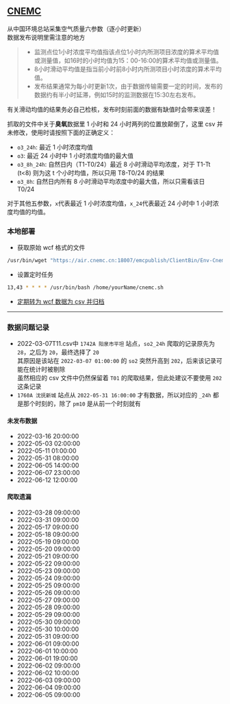 ##  [CNEMC](http://106.37.208.233:20035/) 
从中国环境总站采集空气质量六参数（逐小时更新）  
数据发布说明里需注意的地方  
> - 监测点位1小时浓度平均值指该点位1小时内所测项目浓度的算术平均值或测量值，如16时的小时均值为15：00-16:00的算术平均值或测量值。
> - 8小时滑动平均值是指当前小时前8小时内所测项目小时浓度的算术平均值。
> - 发布结果通常为每小时更新1次，由于数据传输需要一定的时间，发布的数据约有半小时延滞，例如15时的监测数据在15:30左右发布。

有关滑动均值的结果务必自己检核，发布时刻前面的数据有缺值时会带来误差！  

抓取的文件中关于**臭氧**数据里 1 小时和 24 小时两列的位置放颠倒了，这里 csv 并未修改，使用时请按照下面的正确定义：
- `o3_24h`: 最近 1 小时浓度均值
- `o3`: 最近 24 小时中 1 小时浓度均值的最大值
- `o3_8h_24h`: 自然日内（T1-T0/24）最近 8 小时滑动平均浓度，对于 T1-Tt (t<8) 则为这 t 个小时均值，所以只用 T8-T0/24 的结果
- `o3_8h`: 自然日内所有 8 小时滑动平均浓度中的最大值，所以只需看该日 T0/24  

对于其他五参数，`x`代表最近 1 小时浓度均值，`x_24`代表最近 24 小时中 1 小时浓度均值的均值。

### 本地部署
- 获取原始 wcf 格式的文件
```sh
/usr/bin/wget "https://air.cnemc.cn:18007/emcpublish/ClientBin/Env-CnemcPublish-RiaServices-EnvCnemcPublishDomainService.svc/binary/GetAQIDataPublishLives" -O /home/yourName/cnemc_$(date +%Y%m%d%H%M)
```

- 设置定时任务
```sh
13,43 * * * * /usr/bin/bash /home/yourName/cnemc.sh
```

- [定期转为 wcf 数据为 csv 并归档](https://github.com/HeQinWill/CNEMC/blob/main/conWCFarcCSV.ipynb)
---
### 数据问题记录
- 2022-03-07T11.csv中 `1742A 阳泉市平坦` 站点，`so2_24h` 爬取的记录原先为 `28`，之后为 `20`，最终选择了 `20`  
其原因是该站在 `2022-03-07 01:00:00` 的 `so2` 突然升高到 `202`，后来该记录可能在统计时被剔除  
虽然相应的 csv 文件中仍然保留着 `T01` 的爬取结果，但此处建议不要使用 `202` 这条记录
- `1760A 沈抚新城` 站点从 `2022-05-31 16:00:00` 才有数据，所以对应的 `_24h` 都是那个时刻的，除了 `pm10` 是从前一个时刻就有

#### 未发布数据
- 2022-03-16 20:00:00
- 2022-05-03 02:00:00
- 2022-05-11 01:00:00
- 2022-05-31 08:00:00
- 2022-06-05 14:00:00
- 2022-06-07 23:00:00
- 2022-06-12 12:00:00

#### 爬取遗漏
- 2022-03-28 09:00:00
- 2022-03-31 09:00:00
- 2022-05-17 09:00:00
- 2022-05-18 09:00:00
- 2022-05-19 09:00:00
- 2022-05-20 09:00:00
- 2022-05-21 09:00:00
- 2022-05-22 09:00:00
- 2022-05-23 09:00:00
- 2022-05-24 09:00:00
- 2022-05-25 09:00:00
- 2022-05-26 09:00:00
- 2022-05-27 09:00:00
- 2022-05-28 09:00:00
- 2022-05-29 09:00:00
- 2022-05-30 09:00:00
- 2022-05-30 10:00:00
- 2022-05-31 09:00:00
- 2022-06-01 09:00:00
- 2022-06-01 10:00:00
- 2022-06-01 19:00:00
- 2022-06-02 09:00:00
- 2022-06-02 10:00:00
- 2022-06-03 09:00:00
- 2022-06-04 09:00:00
- 2022-06-05 09:00:00